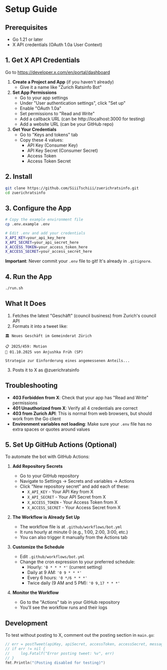 # Setup Guide

## Prerequisites

- Go 1.21 or later
- X API credentials (OAuth 1.0a User Context)

## 1. Get X API Credentials

Go to https://developer.x.com/en/portal/dashboard

1. **Create a Project and App** (if you haven't already)
   - Give it a name like "Zurich Ratsinfo Bot"
2. **Set App Permissions**
   - Go to your app settings
   - Under "User authentication settings", click "Set up"
   - Enable "OAuth 1.0a"
   - Set permissions to "Read and Write"
   - Add a callback URL (can be http://localhost:3000 for testing)
   - Add a website URL (can be your GitHub repo)
3. **Get Your Credentials**
   - Go to "Keys and tokens" tab
   - Copy these 4 values:
     - API Key (Consumer Key)
     - API Key Secret (Consumer Secret)
     - Access Token
     - Access Token Secret

## 2. Install

```bash
git clone https://github.com/SiiiTschiii/zuerichratsinfo.git
cd zuerichratsinfo
```

## 3. Configure the App

```bash
# Copy the example environment file
cp .env.example .env

# Edit .env and add your credentials
X_API_KEY=your_api_key_here
X_API_SECRET=your_api_secret_here
X_ACCESS_TOKEN=your_access_token_here
X_ACCESS_SECRET=your_access_secret_here
```

**Important**: Never commit your `.env` file to git! It's already in `.gitignore`.

## 4. Run the App

```bash
./run.sh
```

## What It Does

1. Fetches the latest "Geschäft" (council business) from Zurich's council API
2. Formats it into a tweet like:

```
🏛️ Neues Geschäft im Gemeinderat Zürich

📋 2025/459: Motion
📅 01.10.2025 von Anjushka Früh (SP)

Strategie zur Einforderung eines angemessenen Anteils...
```

3. Posts it to X as @zuerichratsinfo

## Troubleshooting

- **403 Forbidden from X**: Check that your app has "Read and Write" permissions
- **401 Unauthorized from X**: Verify all 4 credentials are correct
- **403 from Zurich API**: This is normal from web browsers, but should work from the Go client
- **Environment variables not loading**: Make sure your `.env` file has no extra spaces or quotes around values

## 5. Set Up GitHub Actions (Optional)

To automate the bot with GitHub Actions:

1. **Add Repository Secrets**

   - Go to your GitHub repository
   - Navigate to Settings → Secrets and variables → Actions
   - Click "New repository secret" and add each of these:
     - `X_API_KEY` - Your API Key from X
     - `X_API_SECRET` - Your API Secret from X
     - `X_ACCESS_TOKEN` - Your Access Token from X
     - `X_ACCESS_SECRET` - Your Access Secret from X

2. **The Workflow is Already Set Up**

   - The workflow file is at `.github/workflows/bot.yml`
   - It runs hourly at minute 0 (e.g., 1:00, 2:00, 3:00, etc.)
   - You can also trigger it manually from the Actions tab

3. **Customize the Schedule**

   - Edit `.github/workflows/bot.yml`
   - Change the cron expression to your preferred schedule:
     - Hourly: `'0 * * * *'` (current setting)
     - Daily at 9 AM: `'0 9 * * *'`
     - Every 6 hours: `'0 */6 * * *'`
     - Twice daily (9 AM and 5 PM): `'0 9,17 * * *'`

4. **Monitor the Workflow**
   - Go to the "Actions" tab in your GitHub repository
   - You'll see the workflow runs and their logs

## Development

To test without posting to X, comment out the posting section in `main.go`:

```go
// err = postTweet(apiKey, apiSecret, accessToken, accessSecret, message)
// if err != nil {
//     log.Fatalf("Error posting tweet: %v", err)
// }
fmt.Println("(Posting disabled for testing)")
```
